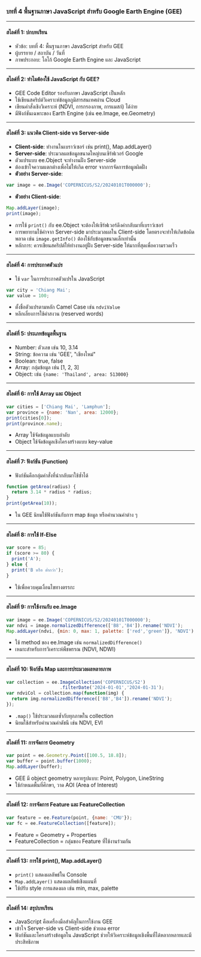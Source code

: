 ### บทที่ 4 พื้นฐานภาษา JavaScript สำหรับ Google Earth Engine (GEE)

---

#### สไลด์ที่ 1: ปกบทเรียน

* หัวข้อ: บทที่ 4: พื้นฐานภาษา JavaScript สำหรับ GEE
* ผู้บรรยาย / สถาบัน / วันที่
* ภาพประกอบ: โลโก้ Google Earth Engine และ JavaScript

---

#### สไลด์ที่ 2: ทำไมต้องใช้ JavaScript กับ GEE?

* GEE Code Editor รองรับภาษา JavaScript เป็นหลัก
* ใช้เขียนสคริปต์วิเคราะห์ข้อมูลภูมิสารสนเทศผ่าน Cloud
* เขียนคำสั่งเชิงวิเคราะห์ (NDVI, การกรองภาพ, การแมสก์) ได้ง่าย
* มีฟังก์ชันเฉพาะของ Earth Engine (เช่น ee.Image, ee.Geometry)

---

#### สไลด์ที่ 3: แนวคิด Client-side vs Server-side

* **Client-side**: ทำงานในเบราว์เซอร์ เช่น print(), Map.addLayer()
* **Server-side**: ประมวลผลข้อมูลขนาดใหญ่บนเซิร์ฟเวอร์ Google
* ตัวแปรแบบ ee.Object จะทำงานฝั่ง Server-side
* ต้องเข้าใจความแตกต่างเพื่อไม่ให้เกิด error จากการจัดการข้อมูลผิดฝั่ง
* **ตัวอย่าง Server-side**:

```javascript
var image = ee.Image('COPERNICUS/S2/20240101T000000');
```

* **ตัวอย่าง Client-side**:

```javascript
Map.addLayer(image);
print(image);
```

* การใช้ `print()` กับ ee.Object จะต้องให้เซิร์ฟเวอร์ดึงค่ากลับมาที่เบราว์เซอร์
* การพยายามใช้ค่าจาก Server-side มาประมวลผลใน Client-side โดยตรงจะทำให้เกิดข้อผิดพลาด เช่น `image.getInfo()` ต้องใช้กับข้อมูลขนาดเล็กเท่านั้น
* หลักการ: ควรเขียนสคริปต์ให้ทำงานอยู่ฝั่ง Server-side ให้มากที่สุดเพื่อความรวดเร็ว

---

#### สไลด์ที่ 4: การประกาศตัวแปร

* ใช้ `var` ในการประกาศตัวแปรใน JavaScript

```javascript
var city = 'Chiang Mai';
var value = 100;
```

* ตั้งชื่อตัวแปรตามหลัก Camel Case เช่น `ndviValue`
* หลีกเลี่ยงการใช้คำสงวน (reserved words)

---

#### สไลด์ที่ 5: ประเภทข้อมูลพื้นฐาน

* Number: ตัวเลข เช่น 10, 3.14
* String: ข้อความ เช่น 'GEE', "เชียงใหม่"
* Boolean: true, false
* Array: กลุ่มข้อมูล เช่น \[1, 2, 3]
* Object: เช่น `{name: 'Thailand', area: 513000}`

---

#### สไลด์ที่ 6: การใช้ Array และ Object

```javascript
var cities = ['Chiang Mai', 'Lamphun'];
var province = {name: 'Nan', area: 12000};
print(cities[0]);
print(province.name);
```

* Array ใช้จัดข้อมูลแบบลำดับ
* Object ใช้จัดข้อมูลเชิงโครงสร้างแบบ key-value

---

#### สไลด์ที่ 7: ฟังก์ชัน (Function)

* ฟังก์ชันคือกลุ่มคำสั่งที่นำกลับมาใช้ซ้ำได้

```javascript
function getArea(radius) {
  return 3.14 * radius * radius;
}
print(getArea(10));
```

* ใน GEE นิยมใช้ฟังก์ชันกับการ map ข้อมูล หรือคำนวณค่าต่าง ๆ

---

#### สไลด์ที่ 8: การใช้ If-Else

```javascript
var score = 85;
if (score >= 80) {
  print('A');
} else {
  print('B หรือ ต่ำกว่า');
}
```

* ใช้เพื่อควบคุมเงื่อนไขทางตรรกะ

---

#### สไลด์ที่ 9: การใช้งานกับ ee.Image

```javascript
var image = ee.Image('COPERNICUS/S2/20240101T000000');
var ndvi = image.normalizedDifference(['B8','B4']).rename('NDVI');
Map.addLayer(ndvi, {min: 0, max: 1, palette: ['red','green']}, 'NDVI');
```

* ใช้ method ของ ee.Image เช่น `normalizedDifference()`
* เหมาะสำหรับการวิเคราะห์พืชพรรณ (NDVI, NDWI)

---

#### สไลด์ที่ 10: ฟังก์ชัน Map และการประมวลผลหลายภาพ

```javascript
var collection = ee.ImageCollection('COPERNICUS/S2')
                    .filterDate('2024-01-01','2024-01-31');
var ndviCol = collection.map(function(img) {
  return img.normalizedDifference(['B8','B4']).rename('NDVI');
});
```

* `.map()` ใช้ประมวลผลซ้ำกับทุกภาพใน collection
* นิยมใช้สำหรับคำนวณค่าดัชนี เช่น NDVI, EVI

---

#### สไลด์ที่ 11: การจัดการ Geometry

```javascript
var point = ee.Geometry.Point([100.5, 18.8]);
var buffer = point.buffer(1000);
Map.addLayer(buffer);
```

* GEE มี object geometry หลายรูปแบบ: Point, Polygon, LineString
* ใช้กำหนดพื้นที่ศึกษา, วาด AOI (Area of Interest)

---

#### สไลด์ที่ 12: การจัดการ Feature และ FeatureCollection

```javascript
var feature = ee.Feature(point, {name: 'CMU'});
var fc = ee.FeatureCollection([feature]);
```

* Feature = Geometry + Properties
* FeatureCollection = กลุ่มของ Feature ที่ใช้งานร่วมกัน

---

#### สไลด์ที่ 13: การใช้ print(), Map.addLayer()

* `print()` แสดงผลลัพธ์ใน Console
* `Map.addLayer()` แสดงผลลัพธ์เชิงแผนที่
* ใช้ปรับ style การแสดงผล เช่น min, max, palette

---

#### สไลด์ที่ 14: สรุปบทเรียน

* JavaScript คือเครื่องมือสำคัญในการใช้งาน GEE
* เข้าใจ Server-side vs Client-side ช่วยลด error
* ฟังก์ชันและโครงสร้างข้อมูลใน JavaScript ช่วยให้วิเคราะห์ข้อมูลเชิงพื้นที่ได้หลากหลายและมีประสิทธิภาพ

---
